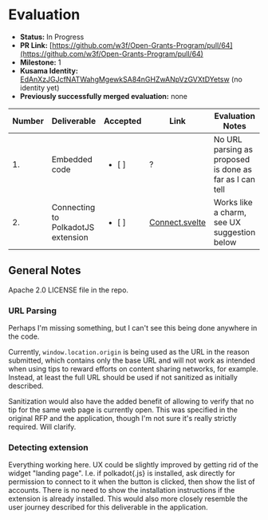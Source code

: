 # Evaluation


* **Status:** In Progress
* **PR Link:** [https://github.com/w3f/Open-Grants-Program/pull/64](https://github.com/w3f/Open-Grants-Program/pull/64)
* **Milestone:** 1
* **Kusama Identity:** [EdAnXzJGJcfNATWahgMgewkSA84nGHZwANpVzGVXtDYetsw](https://polkascan.io/kusama/account/EdAnXzJGJcfNATWahgMgewkSA84nGHZwANpVzGVXtDYetsw) (no identity yet)
* **Previously successfully merged evaluation:** none

| Number | Deliverable | Accepted | Link | Evaluation Notes |
| ------------- | ------------- | ------------- | ------------- |------------- |
| 1. | Embedded code | <ul><li>[ ] </li></ul> |?| No URL parsing as proposed is done as far as I can tell |
| 2. | Connecting to PolkadotJS extension | <ul><li>[ ] </li></ul> |[Connect.svelte](https://github.com/Shard-Labs/kusama-tips-widget/blob/e2e1629ba77449c4141d5a7c1374cbd3874ba623/src/components/modals/Connect.svelte)| Works like a charm, see UX suggestion below |

## General Notes

Apache 2.0 LICENSE file in the repo.

### URL Parsing

Perhaps I'm missing something, but I can't see this being done anywhere in the code.

Currently, `window.location.origin` is being used as the URL in the reason submitted, which contains only the base URL and will not work as intended when using tips to reward efforts on content sharing networks, for example. Instead, at least the full URL should be used if not sanitized as initially described.

Sanitization would also have the added benefit of allowing to verify that no tip for the same web page is currently open. This was specified in the original RFP and the application, though I'm not sure it's really strictly required. Will clarify.

### Detecting extension

Everything working here. UX could be slightly improved by getting rid of the widget "landing page". I.e. if polkadot{.js} is installed, ask directly for permission to connect to it when the button is clicked, then show the list of accounts. There is no need to show the installation instructions if the extension is already installed. This would also more closely resemble the user journey described for this deliverable in the application.
